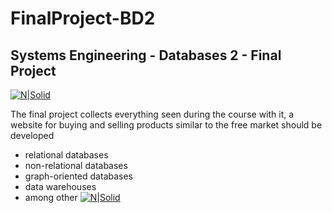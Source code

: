 # FinalProject-BD2
## Systems Engineering - Databases 2 - Final Project

[![N|Solid](https://radcolombia.org/web/sites/default/files/archivos/instituciones/universidad-bosque/logo-ub.png)](https://nodesource.com/products/nsolid)

The final project collects everything seen during the course with it, a website for buying and selling products similar to the free market should be developed
- relational databases
- non-relational databases
- graph-oriented databases
- data warehouses
- among other 
[![N|Solid](https://drive.google.com/file/d/1w4a1Q052U0P1Q6yjd2CBo4-2GH1tpZIc/view?usp=sharing)](https://nodesource.com/products/nsolid)

